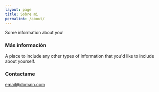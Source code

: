 ```yaml
---
layout: page
title: Sobre mi
permalink: /about/
---
```


Some information about you!

### Más información

A place to include any other types of information that you'd like to include about yourself.

### Contactame

[email@domain.com](mailto:avitareyes28@gmail.com)
